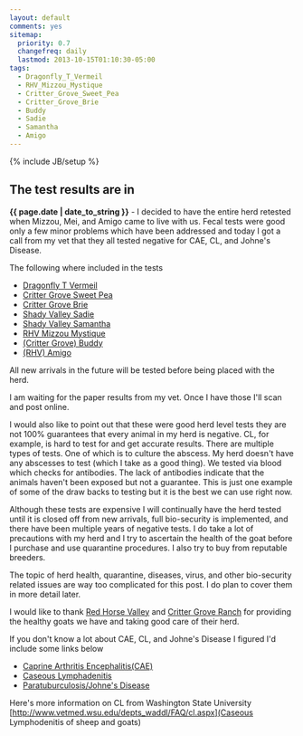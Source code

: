 ```yaml
---
layout: default
comments: yes
sitemap:
  priority: 0.7
  changefreq: daily
  lastmod: 2013-10-15T01:10:30-05:00
tags: 
  - Dragonfly_T_Vermeil
  - RHV_Mizzou_Mystique
  - Critter_Grove_Sweet_Pea
  - Critter_Grove_Brie
  - Buddy
  - Sadie
  - Samantha
  - Amigo
---
```

{% include JB/setup %}

## The test results are in

**{{ page.date | date_to_string }}** - I decided to have the entire herd retested when Mizzou, Mei, and Amigo came
to live with us.  Fecal tests were good only a few minor problems which have
been addressed and today I got a call from my vet that they all tested
negative for CAE, CL, and Johne's Disease. 

The following where included in the tests

* [Dragonfly T Vermeil](/goats/Dragonfly_T_Vermeil)
* [Critter Grove Sweet Pea](/goats/Critter-Grove-Sweet-Pea)
* [Critter Grove Brie](/goats/Critter-Grove-Brie)
* [Shady Valley Sadie](/goats/Shady-Valley-Sadie)
* [Shady Valley Samantha](/goats/Shady-Valley-Samantha)
* [RHV Mizzou Mystique](/goats/RHV_Mizzou_Mystique)
* [(Critter Grove) Buddy](/goats/Buddy)
* [(RHV) Amigo](/goats/Amigo)

All new arrivals in the future will be tested before being placed with the herd.

I am waiting for the paper results from my vet. Once I have those I'll scan and
post online.

I would also like to point out that these were good herd level tests they are not
100% guarantees that every animal in my herd is negative.  CL, for example, is hard to test for
and get accurate results. There are multiple types of tests. One of which is
to culture the abscess. My herd doesn't have any abscesses to test (which I
take as a good thing). We tested via blood which checks for antibodies.
The lack of antibodies indicate that the animals haven't been exposed but not a 
guarantee. This is just one example of some of the draw backs to testing but it
is the best we can use right now. 

Although these tests are expensive I will continually have the herd tested until
it is closed off from new arrivals, full bio-security is implemented, and
there have been multiple years of negative tests.  I do take a lot of precautions
with my herd and I try to ascertain the health of the goat before I purchase and
use quarantine procedures.  I also try to buy from reputable breeders.

The topic of herd health, quarantine, diseases, virus, and
other bio-security related issues are way too complicated for this post. I
do plan to cover them in more detail later.
 
I would like to thank [Red Horse Valley](http://redhorsevalley.com) and 
[Critter Grove Ranch](http://www.crittergroveranch.com/) for providing the
healthy goats we have and taking good care of their herd.

If you don't know a lot about CAE, CL, and Johne's Disease I figured I'd
include some links below

* [Caprine Arthritis Encephalitis(CAE)](http://en.wikipedia.org/wiki/Caprine_Arthritis_Encephalitis)
* [Caseous Lymphadenitis](http://en.wikipedia.org/wiki/Caseous_lymphadenitis)
* [Paratuburculosis/Johne's Disease](http://en.wikipedia.org/wiki/Paratuberculosis)

Here's more information on CL from Washington State University [http://www.vetmed.wsu.edu/depts_waddl/FAQ/cl.aspx](Caseous Lymphodenitis
of sheep and goats)



